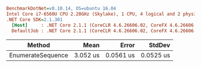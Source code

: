 ``` ini

BenchmarkDotNet=v0.10.14, OS=ubuntu 16.04
Intel Core i7-6560U CPU 2.20GHz (Skylake), 1 CPU, 4 logical and 2 physical cores
.NET Core SDK=2.1.301
  [Host]     : .NET Core 2.1.1 (CoreCLR 4.6.26606.02, CoreFX 4.6.26606.05), 64bit RyuJIT
  DefaultJob : .NET Core 2.1.1 (CoreCLR 4.6.26606.02, CoreFX 4.6.26606.05), 64bit RyuJIT


```
|            Method |     Mean |     Error |    StdDev |
|------------------ |---------:|----------:|----------:|
| EnumerateSequence | 3.052 us | 0.0561 us | 0.0525 us |
